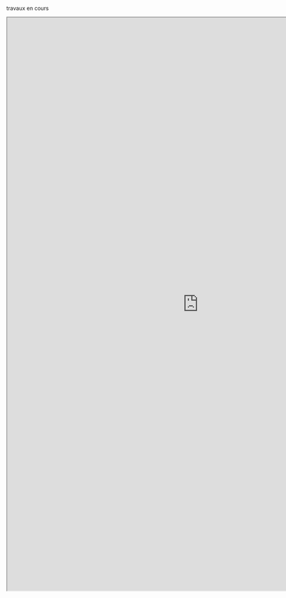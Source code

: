 travaux en cours


<iframe width="1000" height="1500"
src="https://www.bimloket.nl//documents/BIM_basis_ILS_v1_0_FRA.pdf" type="application/pdf" width="100%">
</iframe>